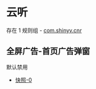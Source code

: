 # 云听

存在 1 规则组 - [com.shinyv.cnr](/src/apps/com.shinyv.cnr.ts)

## 全屏广告-首页广告弹窗

默认禁用

- [快照-0](https://i.gkd.li/i/12817933)
